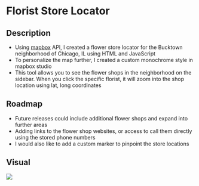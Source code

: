 # Florist Store Locator

## Description

- Using [mapbox](https://www.mapbox.com/) API, I created a flower store locator for the Bucktown neighborhood of Chicago, IL using HTML and JavaScript
- To personalize the map further, I created a custom monochrome style in mapbox studio
- This tool allows you to see the flower shops in the neighborhood on the sidebar. When you click the specific florist, it will zoom into the shop location using lat, long coordinates

## Roadmap
- Future releases could include additional flower shops and expand into further areas
- Adding links to the flower shop websites, or access to call them directly using the stored phone numbers
- I would also like to add a custom marker to pinpoint the store locations

## Visual
![](https://media.giphy.com/media/v1.Y2lkPTc5MGI3NjExZjBiMDYxMmVkYjJjZjliMGMyZGJiZjZmMGU4MGEyZDg4ZGU0NjViYiZjdD1n/nSffmRW2e8Y7e2nBCA/giphy.gif)
